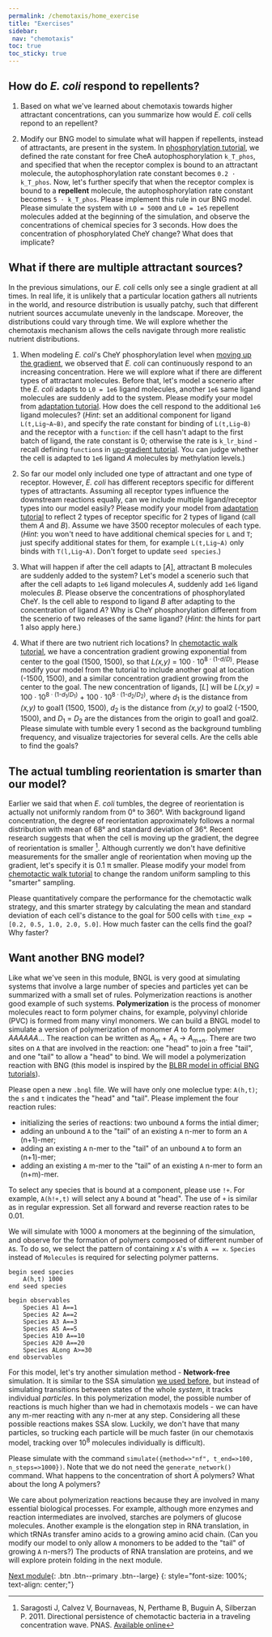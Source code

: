 ```yaml
---
permalink: /chemotaxis/home_exercise
title: "Exercises"
sidebar:
 nav: "chemotaxis"
toc: true
toc_sticky: true
---
```


## How do *E. coli* respond to repellents?

1. Based on what we've learned about chemotaxis towards higher attractant concentrations, can you summarize how would *E. coli* cells repond to an repellent?

2. Modify our BNG model to simulate what will happen if repellents, instead of attractants, are present in the system. In [phosphorylation tutorial](tutorial_phos), we defined the rate constant for free CheA autophosphorylation `k_T_phos`, and specified that when the receptor complex is bound to an attractant molecule, the autophosphorylation rate constant becomes `0.2 · k_T_phos`. Now, let's further specify that when the receptor complex is bound to a **repellent** molecule, the autophosphorylation rate constant becomes `5 · k_T_phos`. Please implement this rule in our BNG model. Please simulate the system with `L0 = 5000` and `L0 = 1e5` repellent molecules added at the beginning of the simulation, and observe the concentrations of chemical species for 3 seconds. How does the concentration of phosphorylated CheY change? What does that implicate?

## What if there are multiple attractant sources?

In the previous simulations, our *E. coli* cells only see a single gradient at all times. In real life, it is unlikely that a particular location gathers all nutrients in the world, and resource distribution is usually patchy, such that different nutrient sources accumulate unevenly in the landscape. Moreover, the distributions could vary through time. We will explore whether the chemotaxis mechanism allows the cells navigate through more realistic nutrient distributions.

1. When modeling *E. coli*'s CheY phosphorylation level when [moving up the gradient](home_gradient), we observed that *E. coli* can continuously respond to an increasing concentration. Here we will explore what if there are different types of attractant molecules. Before that, let's model a scenerio after the *E. coli* adapts to `L0 = 1e6` ligand molecules, another `1e6` same ligand molecules are suddenly add to the system. Please modify your model from [adaptation tutorial](tutorial_senseadap). How does the cell respond to the additional `1e6` ligand molecules? (*Hint*: set an additional component for ligand `L(t,Lig~A~B)`, and specify the rate constant for binding of `L(t,Lig~B)` and the receptor with a `function`: if the cell hasn't adapt to the first batch of ligand, the rate constant is 0; otherwise the rate is `k_lr_bind` - recall defining `function`s in [up-gradient tutorial](tutorial_gradient). You can judge whether the cell is adapted to `1e6` ligand *A* molecules by methylation levels.)

2. So far our model only included one type of attractant and one type of receptor. However, *E. coli* has different receptors specific for different types of attractants. Assuming all receptor types influence the downstream reactions equally, can we include multiple ligand/receptor types into our model easily? Please modify your model from [adaptation tutorial](tutorial_senseadap) to reflect 2 types of receptor specific for 2 types of ligand (call them *A* and *B*). Assume we have 3500 receptor molecules of each type. (*Hint*: you won't need to have additional chemical species for `L` and `T`; just specify additional states for them, for example `L(t,Lig~A)` only binds with `T(l,Lig~A)`. Don't forget to update `seed species`.)

3. What will happen if after the cell adapts to [*A*], attractant B molecules are suddenly added to the system? Let's model a scenerio such that after the cell adapts to `1e6` ligand molecules *A*, suddenly add `1e6` ligand molecules *B*. Please observe the concentrations of phosphorylated CheY. Is the cell able to respond to ligand *B* after adapting to the concentration of ligand *A*? Why is CheY phosphorylation different from the scenerio of two releases of the same ligand? (*Hint*: the hints for part 1 also apply here.)

4. What if there are two nutrient rich locations? In [chemotactic walk tutorial](tutorial_walk), we have a concentration gradient growing exponential from center to the goal (1500, 1500), so that *L(x,y)* = 100 · 10<sup>8 · (1-*d*/*D*)</sup>. Please modify your model from the tutorial to include another goal at location (-1500, 1500), and a similar concentration gradient growing from the center to the goal. The new concentration of ligands, [*L*] will be *L(x,y)* = 100 · 10<sup>8 · (1-*d*<sub>1</sub>/*D*<sub>1</sub>)</sup> + 100 · 10<sup>8 · (1-*d*<sub>2</sub>/*D*<sub>2</sub>)</sup>, where *d*<sub>1</sub> is the distance from *(x,y)* to goal1 (1500, 1500), *d*<sub>2</sub> is the distance from *(x,y)* to goal2 (-1500, 1500), and *D*<sub>1</sub> = *D*<sub>2</sub> are the distances from the origin to goal1 and goal2. Please simulate with tumble every 1 second as the background tumbling frequency, and visualize trajectories for several cells. Are the cells able to find the goals?

## The actual tumbling reorientation is smarter than our model?

Earlier we said that when *E. coli* tumbles, the degree of reorientation is actually not uniformly random from 0° to 360°. With background ligand concentration, the degree of reorientation approximately follows a normal distribution with mean of 68° and standard deviation of 36°. Recent research suggests that when the cell is moving up the gradient, the degree of reorientation is smaller [^Saragosti2011]. Although currently we don't have definitive measurements for the smaller angle of reorientation when moving up the gradient, let's specify it is 0.1 π smaller. Please modify your model from [chemotactic walk tutorial](tutorial_walk) to change the random uniform sampling to this "smarter" sampling. 

Please quantitatively compare the performance for the chemotactic walk strategy, and this smarter strategy by calculating the mean and standard deviation of each cell's distance to the goal for 500 cells with `time_exp = [0.2, 0.5, 1.0, 2.0, 5.0]`. How much faster can the cells find the goal? Why faster?

## Want another BNG model?

Like what we've seen in this module, BNGL is very good at simulating systems that involve a large number of species and particles yet can be summarized with a small set of rules. Polymerization reactions is another good example of such systems. **Polymerization** is the process of monomer molecules react to form polymer chains, for example, polyvinyl chloride (PVC) is formed from many vinyl monomers. We can build a BNGL model to simulate a version of polymerization of monomer *A* to form polymer *AAAAAA*... The reaction can be written as *A*<sub>m</sub> + *A*<sub>n</sub> -> *A*<sub>m+n</sub>. There are two sites on `A` that are involved in the reaction: one "head" to join a free "tail", and one "tail" to allow a "head" to bind. We will model a polymerization reaction with BNG (this model is inspired by the [BLBR model in official BNG tutorials](https://github.com/RuleWorld/BNGTutorial/blob/master/CBNGL/BLBR.bngl)).

Please open a new `.bngl` file. We will have only one moleclue type: `A(h,t)`; the `s` and `t` indicates the "head" and "tail". Please implement the four reaction rules: 
- initializing the series of reactions: two unbound `A` forms the intial dimer; 
- adding an unbound `A` to the "tail" of an existing `A` n-mer to form an `A` (n+1)-mer; 
- adding an existing `A` n-mer to the "tail" of an unbound `A` to form an (n+1)-mer;
- adding an existing `A` m-mer to the "tail" of an existing `A` n-mer to form an (n+m)-mer.

To select any species that is bound at a component, please use `!+`. For example, `A(h!+,t)` will select any `A` bound at "head". The use of `+` is similar as in regular expression. Set all forward and reverse reaction rates to be 0.01.

We will simulate with 1000 `A` monomers at the beginning of the simulation, and observe for the formation of polymers composed of different number of `A`s. To do so, we select the pattern of containing *x* `A`'s with `A == x`. `Species` instead of `Molecules` is required for selecting polymer patterns.

	begin seed species
		A(h,t) 1000
	end seed species

	begin observables
		Species A1 A==1
		Species A2 A==2
		Species A3 A==3
		Species A5 A==5
		Species A10 A==10
		Species A20 A==20
		Species ALong A>=30
	end observables

For this model, let's try another simulation method - **Network-free** simulation. It is similar to the SSA simulation [we used before](home_signalpart2), but instead of simulating transitions between states of the whole *system*, it tracks individual *particles*. In this polymerization model, the possible number of reactions is much higher than we had in chemotaxis models - we can have any m-mer reacting with any n-mer at any step. Considering all these possible reactions makes SSA slow. Luckily, we don't have that many particles, so trucking each particle will be much faster (in our chemotaxis model, tracking over 10<sup>8</sup> molecules individually is difficult).

Please simulate with the command `simulate({method=>"nf", t_end=>100, n_steps=>1000})`. Note that we do not need the `generate_network()` command. What happens to the concentration of short A polymers? What about the long A polymers?

We care about polymerization reactions because they are involved in many essential biological processes. For example, although more enzymes and reaction intermediates are involved, starches are polymers of glucose molecules. Another example is the elongation step in RNA translation, in which tRNAs transfer amino acids to a growing amino acid chain. (Can you modify our model to only allow `A` monomers to be added to the "tail" of growing `A` n-mers?) The products of RNA translation are proteins, and we will explore protein folding in the next module.



[^Saragosti2011]: Saragosti J, Calvez V, Bournaveas, N, Perthame B, Buguin A, Silberzan P. 2011. Directional persistence of chemotactic bacteria in a traveling concentration wave. PNAS. [Available online](https://www.pnas.org/content/pnas/108/39/16235.full.pdf)

[^Saragosti2012]: Saragosti J., Siberzan P., Buguin A. 2012. Modeling *E. coli* tumbles by rotational diffusion. Implications for chemotaxis. PLoS One 7(4):e35412. [available online](https://www.ncbi.nlm.nih.gov/pmc/articles/PMC3329434/).

[^Berg1972]: Berg HC, Brown DA. 1972. Chemotaxis in Escherichia coli analysed by three-dimensional tracking. Nature. [Available online](https://www.nature.com/articles/239500a0)

[^Baker2005]: Baker MD, Wolanin PM, Stock JB. 2005. Signal transduction in bacterial chemotaxis. BioEssays 28:9-22. [Available online](https://pubmed.ncbi.nlm.nih.gov/16369945/)


[Next module](../coronavirus/home){: .btn .btn--primary .btn--large}
{: style="font-size: 100%; text-align: center;"}
